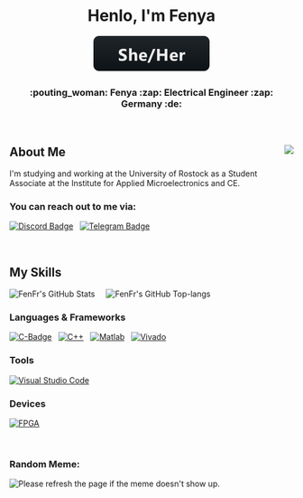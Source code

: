 <div align = "center">
  <h1> Henlo, I'm Fenya </h1>
  <img src = "svg/pronouns/sheher.svg">
  <h3> :pouting_woman: Fenya :zap: Electrical Engineer :zap: Germany :de: </h3>
</div>


&nbsp;

<h2> About Me <img align = "right" src = "https://komarev.com/ghpvc/?username=FenFr&color=blueviolet&style=flat-square"> </h2>
I'm studying and working at the University of Rostock as a Student Associate at the Institute for Applied Microelectronics and CE.


### You can reach out to me via:

[![Discord Badge][discord-badge-img]][discord-badge-link] &nbsp; [![Telegram Badge][telegram-badge-img]][telegram-badge-link]


&nbsp;



## My Skills

![FenFr's GitHub Stats][github-stats-img] &nbsp; &nbsp; ![FenFr's GitHub Top-langs][github-top-lang-img]


### Languages & Frameworks

[![C-Badge][c-badge-img]][c-badge-link] &nbsp; [![C++][cpp-badge-img]][cpp-badge-link] 
&nbsp; 
[![Matlab][matlab-badge-img]][matlab-badge-link] &nbsp; [![Vivado][vivado-badge-img]][vivado-badge-link]


### Tools

[![Visual Studio Code][vs-code-badge-img]][vs-code-badge-link]


### Devices

[![FPGA][fpga-img]][fpga-link]


&nbsp;

### Random Meme:
<img src='https://random-memer.herokuapp.com/' width="500" title="Meme" alt="Please refresh the page if the meme doesn't show up.">



<!-- Link anchors -->
[discord-badge-img]:    https://img.shields.io/badge/Discord-7289DA?style=for-the-badge&logo=discord&logoColor=white
[discord-badge-link]:   https://discord.com/users/173817930327392256

[telegram-badge-img]:   https://img.shields.io/badge/Telegram-28A8E9?style=for-the-badge&logo=telegram&logoColor=white
[telegram-badge-link]:  https://t.me/FreitagOderSo

[github-stats-img]:     https://github-readme-stats.vercel.app/api?username=FenFr&theme=aura&show_icons=true
[github-top-lang-img]:  https://github-readme-stats.vercel.app/api/top-langs/?username=FenFr&theme=aura&layout=default&show_icons=true 

[c-badge-img]:        https://img.shields.io/badge/C-5D6CBF?style=for-the-badge&logo=c&logoColor=white
[c-badge-link]:       https://www.cprogramming.com/
[cpp-badge-img]:      https://img.shields.io/badge/C++-5D6CBF?style=for-the-badge&logo=cplusplus&logoColor=white
[cpp-badge-link]:     https://cplusplus.com/
[matlab-badge-img]:   https://img.shields.io/badge/Matlab-C04C0B?style=for-the-badge&logoColor=white&logo=
[matlab-badge-link]:  https://de.mathworks.com/products/matlab.html
[vivado-badge-img]:   https://img.shields.io/badge/VHDL-DDDF57?style=for-the-badge&label=Vivado&logoColor=white&logo=
[vivado-badge-link]:  https://www.xilinx.com/products/design-tools/vivado.html

[vs-code-badge-img]:  https://img.shields.io/badge/Visual%20Studio%20Code-23A9F2?style=for-the-badge&logoColor=white&logo=Visual%20Studio%20Code
[vs-code-badge-link]: https://code.visualstudio.com/

[fpga-img]: https://img.shields.io/badge/FPGA-DDDF57?style=for-the-badge&logoColor=white&logo=
[fpga-link]: https://de.wikipedia.org/wiki/Field_Programmable_Gate_Array